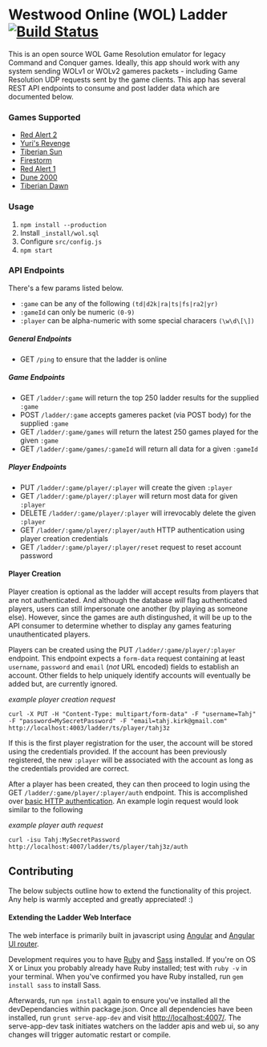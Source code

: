 # Westwood Online (WOL) Ladder [![Build Status](https://travis-ci.org/sean3z/wol-ladder.svg?branch=develop)](https://travis-ci.org/sean3z/wol-ladder)
This is an open source WOL Game Resolution emulator for legacy Command and Conquer games. Ideally, this app should work with any system sending WOLv1 or WOLv2 gameres packets - including Game Resolution UDP requests sent by the game clients. This app has several REST API endpoints to consume and post ladder data which are documented below.

### Games Supported
* [Red Alert 2](http://en.wikipedia.org/wiki/Command_%26_Conquer:_Red_Alert_2)
* [Yuri's Revenge](http://en.wikipedia.org/wiki/Command_%26_Conquer:_Yuri%27s_Revenge)
* [Tiberian Sun](http://en.wikipedia.org/wiki/Command_%26_Conquer:_Tiberian_Sun)
* [Firestorm](http://en.wikipedia.org/wiki/Command_%26_Conquer:_Tiberian_Sun#Firestorm)
* [Red Alert 1](http://en.wikipedia.org/wiki/Command_%26_Conquer:_Red_Alert)
* [Dune 2000](http://en.wikipedia.org/wiki/Dune_2000)
* [Tiberian Dawn](http://en.wikipedia.org/wiki/Command_%26_Conquer)

### Usage
1. `npm install --production`
2. Install `_install/wol.sql`
3. Configure `src/config.js`
4. `npm start`

### API Endpoints
There's a few params listed below.

* `:game` can be any of the following `(td|d2k|ra|ts|fs|ra2|yr)`
* `:gameId` can only be numeric `(0-9)`
* `:player` can be alpha-numeric with some special characers `(\w\d\[\])`

##### General Endpoints
* GET `/ping` to ensure that the ladder is online

##### Game Endpoints
* GET `/ladder/:game` will return the top 250 ladder results for the supplied `:game`
* POST `/ladder/:game` accepts gameres packet (via POST body) for the supplied `:game`
* GET `/ladder/:game/games` will return the latest 250 games played for the given `:game`
* GET `/ladder/:game/games/:gameId` will return all data for a given `:gameId`

##### Player Endpoints
* PUT `/ladder/:game/player/:player` will create the given `:player`
* GET `/ladder/:game/player/:player` will return most data for given `:player` 
* DELETE `/ladder/:game/player/:player` will irrevocably delete the given `:player`
* GET `/ladder/:game/player/:player/auth` HTTP authentication using player creation credentials
* GET `/ladder/:game/player/:player/reset` request to reset account password

#### Player Creation
Player creation is optional as the ladder will accept results from players that are not authenticated. And although the database _will_ flag authenticated players, users can still impersonate one another (by playing as someone else). However, since the games are auth distingushed, it will be up to the API consumer to determine whether to display any games featuring unauthenticated players. 

Players can be created using the PUT `/ladder/:game/player/:player` endpoint. This endpoint expects a `form-data` request containing at least `username`, `password` and `email` (_not_ URL encoded) fields to establish an account. Other fields to help uniquely identify accounts will eventually be added but, are currently ignored.

_example player creation request_
```shell
curl -X PUT -H "Content-Type: multipart/form-data" -F "username=Tahj" -F "password=MySecretPassword" -F "email=tahj.kirk@gmail.com" http://localhost:4003/ladder/ts/player/tahj3z
```

If this is the first player registration for the user, the account will be stored using the credentials provided. If the account has been previously registered, the new `:player` will be associated with the account as long as the credentials provided are correct.

After a player has been created, they can then proceed to login using the GET `/ladder/:game/player/:player/auth` endpoint. This is accomplished over [basic HTTP authentication](http://en.wikipedia.org/wiki/Basic_access_authentication). An example login request would look similar to the following

_example player auth request_
```shell
curl -isu Tahj:MySecretPassword http://localhost:4007/ladder/ts/player/tahj3z/auth
```

## Contributing
The below subjects outline how to extend the functionality of this project. Any help is warmly accepted and greatly appreciated! :)

#### Extending the Ladder Web Interface
The web interface is primarily built in javascript using [Angular](https://angularjs.org/) and [Angular UI router](http://angular-ui.github.io/ui-router/site).

Development requires you to have [Ruby](http://www.ruby-lang.org/en/downloads/) and [Sass](http://sass-lang.com/download.html) installed. If you're on OS X or Linux you probably already have Ruby installed; test with `ruby -v` in your terminal. When you've confirmed you have Ruby installed, run `gem install sass` to install Sass.

Afterwards, run `npm install` again to ensure you've installed all the devDependancies within package.json. Once all dependencies have been installed, run `grunt serve-app-dev` and visit [http://localhost:4007/](http://localhost:4007/). The serve-app-dev task initiates watchers on the ladder apis and web ui, so any changes will trigger automatic restart or compile.
